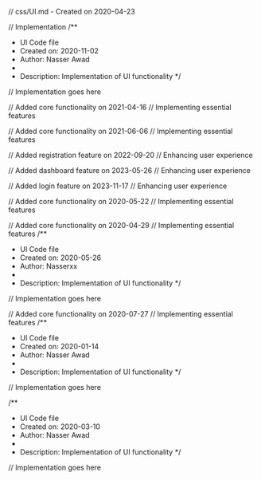 // css/UI.md - Created on 2020-04-23

// Implementation
/**
 * UI Code file
 * Created on: 2020-11-02
 * Author: Nasser Awad
 *
 * Description: Implementation of UI functionality
 */
 
// Implementation goes here


// Added core functionality on 2021-04-16
// Implementing essential features

// Added core functionality on 2021-06-06
// Implementing essential features

// Added registration feature on 2022-09-20
// Enhancing user experience

// Added dashboard feature on 2023-05-26
// Enhancing user experience

// Added login feature on 2023-11-17
// Enhancing user experience

// Added core functionality on 2020-05-22
// Implementing essential features

// Added core functionality on 2020-04-29
// Implementing essential features
/**
 * UI Code file
 * Created on: 2020-05-26
 * Author: Nasserxx
 *
 * Description: Implementation of UI functionality
 */
 
// Implementation goes here


// Added core functionality on 2020-07-27
// Implementing essential features
/**
 * UI Code file
 * Created on: 2020-01-14
 * Author: Nasser Awad
 *
 * Description: Implementation of UI functionality
 */
 
// Implementation goes here

/**
 * UI Code file
 * Created on: 2020-03-10
 * Author: Nasser Awad
 *
 * Description: Implementation of UI functionality
 */
 
// Implementation goes here

